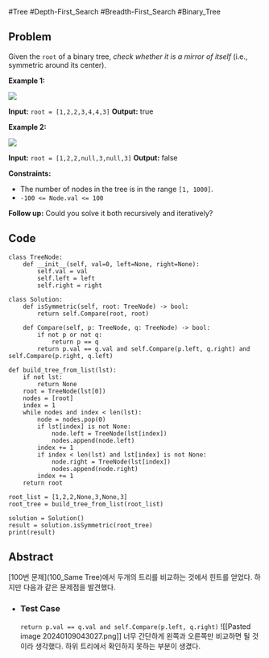 #Tree #Depth-First_Search #Breadth-First_Search #Binary_Tree 
## Problem
Given the `root` of a binary tree, _check whether it is a mirror of itself_ (i.e., symmetric around its center).

**Example 1:**

![](https://assets.leetcode.com/uploads/2021/02/19/symtree1.jpg)

**Input:** `root = [1,2,2,3,4,4,3]`
**Output:** true

**Example 2:**

![](https://assets.leetcode.com/uploads/2021/02/19/symtree2.jpg)

**Input:** `root = [1,2,2,null,3,null,3]`
**Output:** false

**Constraints:**

- The number of nodes in the tree is in the range `[1, 1000]`.
- `-100 <= Node.val <= 100`

**Follow up:** Could you solve it both recursively and iteratively?

## Code
```run-python
class TreeNode:
    def __init__(self, val=0, left=None, right=None):
        self.val = val
        self.left = left
        self.right = right

class Solution:
    def isSymmetric(self, root: TreeNode) -> bool:
        return self.Compare(root, root)

    def Compare(self, p: TreeNode, q: TreeNode) -> bool:
        if not p or not q:
            return p == q
        return p.val == q.val and self.Compare(p.left, q.right) and self.Compare(p.right, q.left)

def build_tree_from_list(lst):
    if not lst:
        return None
    root = TreeNode(lst[0])
    nodes = [root]
    index = 1
    while nodes and index < len(lst):
        node = nodes.pop(0)
        if lst[index] is not None:
            node.left = TreeNode(lst[index])
            nodes.append(node.left)
        index += 1
        if index < len(lst) and lst[index] is not None:
            node.right = TreeNode(lst[index])
            nodes.append(node.right)
        index += 1
    return root

root_list = [1,2,2,None,3,None,3]
root_tree = build_tree_from_list(root_list)

solution = Solution()
result = solution.isSymmetric(root_tree)
print(result)
```
## Abstract
[100번 문제](100_Same Tree)에서 두개의 트리를 비교하는 것에서 힌트를 얻었다.
하지만 다음과 같은 문제점을 발견했다.
- ### Test Case
	`return p.val == q.val and self.Compare(p.left, q.right)`
	![[Pasted image 20240109043027.png]]
	 너무 간단하게 왼쪽과 오른쪽만 비교하면 될 것이라 생각했다.
	 하위 트리에서 확인하지 못하는 부분이 생겼다.